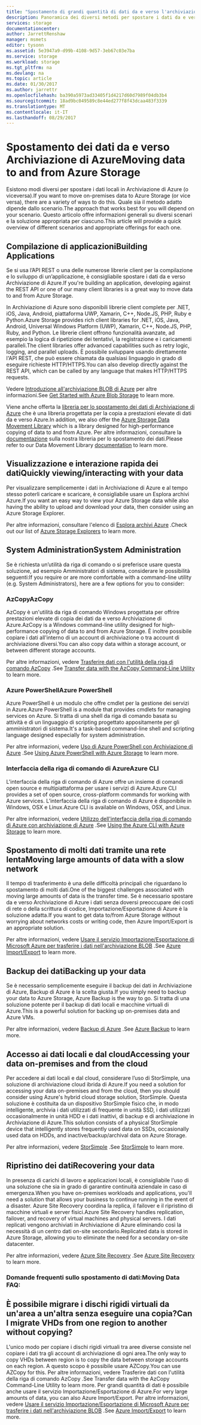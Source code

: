 ```yaml
---
title: "Spostamento di grandi quantità di dati da e verso l'archiviazione cloud in Azure | Documentazione Microsoft"
description: Panoramica dei diversi metodi per spostare i dati da e verso Archiviazione di Azure.
services: storage
documentationcenter: 
author: JarrettRenshaw
manager: msmets
editor: tysonn
ms.assetid: 5e3947a9-d99b-4108-9d57-3eb67c03e7ba
ms.service: storage
ms.workload: storage
ms.tgt_pltfrm: na
ms.devlang: na
ms.topic: article
ms.date: 01/30/2017
ms.author: jarrettr
ms.openlocfilehash: ba390a5973ad33405f1d4217d60d7989f04db3b4
ms.sourcegitcommit: 18ad9bc049589c8e44ed277f8f43dcaa483f3339
ms.translationtype: MT
ms.contentlocale: it-IT
ms.lasthandoff: 08/29/2017
---
```

# <a name="moving-data-to-and-from-azure-storage"></a><span data-ttu-id="83b09-103">Spostamento dei dati da e verso Archiviazione di Azure</span><span class="sxs-lookup"><span data-stu-id="83b09-103">Moving data to and from Azure Storage</span></span>
<span data-ttu-id="83b09-104">Esistono modi diversi per spostare i dati locali in Archiviazione di Azure (o viceversa).</span><span class="sxs-lookup"><span data-stu-id="83b09-104">If you want to move on-premises data to Azure Storage (or vice versa), there are a variety of ways to do this.</span></span> <span data-ttu-id="83b09-105">Quale sia il metodo adatto dipende dallo scenario.</span><span class="sxs-lookup"><span data-stu-id="83b09-105">The approach that works best for you will depend on your scenario.</span></span> <span data-ttu-id="83b09-106">Questo articolo offre informazioni generali su diversi scenari e la soluzione appropriata per ciascuno.</span><span class="sxs-lookup"><span data-stu-id="83b09-106">This article will provide a quick overview of different scenarios and appropriate offerings for each one.</span></span>

## <a name="building-applications"></a><span data-ttu-id="83b09-107">Compilazione di applicazioni</span><span class="sxs-lookup"><span data-stu-id="83b09-107">Building Applications</span></span>
<span data-ttu-id="83b09-108">Se si usa l’API REST o una delle numerose librerie client per la compilazione e lo sviluppo di un’applicazione, è consigliabile spostare i dati da e verso Archiviazione di Azure.</span><span class="sxs-lookup"><span data-stu-id="83b09-108">If you're building an application, developing against the REST API or one of our many client libraries is a great way to move data to and from Azure Storage.</span></span>

<span data-ttu-id="83b09-109">In Archiviazione di Azure sono disponibili librerie client complete per .NET, iOS, Java, Android, piattaforma UWP, Xamarin, C++, Node.JS, PHP, Ruby e Python.</span><span class="sxs-lookup"><span data-stu-id="83b09-109">Azure Storage provides rich client libraries for .NET, iOS, Java, Android, Universal Windows Platform (UWP), Xamarin, C++, Node.JS, PHP, Ruby, and Python.</span></span> <span data-ttu-id="83b09-110">Le librerie client offrono funzionalità avanzate, ad esempio la logica di ripetizione dei tentativi, la registrazione e i caricamenti paralleli.</span><span class="sxs-lookup"><span data-stu-id="83b09-110">The client libraries offer advanced capabilities such as retry logic, logging, and parallel uploads.</span></span> <span data-ttu-id="83b09-111">È possibile sviluppare usando direttamente l'API REST, che può essere chiamata da qualsiasi linguaggio in grado di eseguire richieste HTTP/HTTPS.</span><span class="sxs-lookup"><span data-stu-id="83b09-111">You can also develop directly against the REST API, which can be called by any language that makes HTTP/HTTPS requests.</span></span>

<span data-ttu-id="83b09-112">Vedere [Introduzione all'archiviazione BLOB di Azure](../blobs/storage-dotnet-how-to-use-blobs.md) per altre informazioni.</span><span class="sxs-lookup"><span data-stu-id="83b09-112">See [Get Started with Azure Blob Storage](../blobs/storage-dotnet-how-to-use-blobs.md) to learn more.</span></span>

<span data-ttu-id="83b09-113">Viene anche offerta la [libreria per lo spostamento dei dati di Archiviazione di Azure](https://www.nuget.org/packages/Microsoft.Azure.Storage.DataMovement) che è una libreria progettata per la copia a prestazioni elevate di dati da e verso Azure.</span><span class="sxs-lookup"><span data-stu-id="83b09-113">In addition, we also offer the [Azure Storage Data Movement Library](https://www.nuget.org/packages/Microsoft.Azure.Storage.DataMovement) which is a library designed for high-performance copying of data to and from Azure.</span></span> <span data-ttu-id="83b09-114">Per altre informazioni, consultare la [documentazione](https://github.com/Azure/azure-storage-net-data-movement) sulla nostra libreria per lo spostamento dei dati.</span><span class="sxs-lookup"><span data-stu-id="83b09-114">Please refer to our Data Movement Library [documentation](https://github.com/Azure/azure-storage-net-data-movement) to learn more.</span></span> 

## <a name="quickly-viewinginteracting-with-your-data"></a><span data-ttu-id="83b09-115">Visualizzazione e interazione rapida dei dati</span><span class="sxs-lookup"><span data-stu-id="83b09-115">Quickly viewing/interacting with your data</span></span>
<span data-ttu-id="83b09-116">Per visualizzare semplicemente i dati in Archiviazione di Azure e al tempo stesso poterli caricare e scaricare, è consigliabile usare un Esplora archivi Azure.</span><span class="sxs-lookup"><span data-stu-id="83b09-116">If you want an easy way to view your Azure Storage data while also having the ability to upload and download your data, then consider using an Azure Storage Explorer.</span></span>

<span data-ttu-id="83b09-117">Per altre informazioni, consultare l'elenco di [Esplora archivi Azure](../storage-explorers.md) .</span><span class="sxs-lookup"><span data-stu-id="83b09-117">Check out our list of [Azure Storage Explorers](../storage-explorers.md) to learn more.</span></span>

## <a name="system-administration"></a><span data-ttu-id="83b09-118">System Administration</span><span class="sxs-lookup"><span data-stu-id="83b09-118">System Administration</span></span>
<span data-ttu-id="83b09-119">Se è richiesta un’utilità da riga di comando o si preferisce usare questa soluzione, ad esempio Amministratori di sistema, considerare le possibilità seguenti:</span><span class="sxs-lookup"><span data-stu-id="83b09-119">If you require or are more comfortable with a command-line utility (e.g. System Administrators), here are a few options for you to consider:</span></span>

### <a name="azcopy"></a><span data-ttu-id="83b09-120">AzCopy</span><span class="sxs-lookup"><span data-stu-id="83b09-120">AzCopy</span></span>
<span data-ttu-id="83b09-121">AzCopy è un'utilità da riga di comando Windows progettata per offrire prestazioni elevate di copia dei dati da e verso Archiviazione di Azure.</span><span class="sxs-lookup"><span data-stu-id="83b09-121">AzCopy is a Windows command-line utility designed for high-performance copying of data to and from Azure Storage.</span></span> <span data-ttu-id="83b09-122">È inoltre possibile copiare i dati all'interno di un account di archiviazione o tra account di archiviazione diversi.</span><span class="sxs-lookup"><span data-stu-id="83b09-122">You can also copy data within a storage account, or between different storage accounts.</span></span>

<span data-ttu-id="83b09-123">Per altre informazioni, vedere [Trasferire dati con l'utilità della riga di comando AzCopy](storage-use-azcopy.md) .</span><span class="sxs-lookup"><span data-stu-id="83b09-123">See [Transfer data with the AzCopy Command-Line Utility](storage-use-azcopy.md) to learn more.</span></span>

### <a name="azure-powershell"></a><span data-ttu-id="83b09-124">Azure PowerShell</span><span class="sxs-lookup"><span data-stu-id="83b09-124">Azure PowerShell</span></span>
<span data-ttu-id="83b09-125">Azure PowerShell è un modulo che offre cmdlet per la gestione dei servizi in Azure.</span><span class="sxs-lookup"><span data-stu-id="83b09-125">Azure PowerShell is a module that provides cmdlets for managing services on Azure.</span></span> <span data-ttu-id="83b09-126">Si tratta di una shell da riga di comando basata su attività e di un linguaggio di scripting progettato appositamente per gli amministratori di sistema.</span><span class="sxs-lookup"><span data-stu-id="83b09-126">It's a task-based command-line shell and scripting language designed especially for system administration.</span></span>

<span data-ttu-id="83b09-127">Per altre informazioni, vedere [Uso di Azure PowerShell con Archiviazione di Azure](storage-powershell-guide-full.md) .</span><span class="sxs-lookup"><span data-stu-id="83b09-127">See [Using Azure PowerShell with Azure Storage](storage-powershell-guide-full.md) to learn more.</span></span>

### <a name="azure-cli"></a><span data-ttu-id="83b09-128">Interfaccia della riga di comando di Azure</span><span class="sxs-lookup"><span data-stu-id="83b09-128">Azure CLI</span></span>
<span data-ttu-id="83b09-129">L'interfaccia della riga di comando di Azure offre un insieme di comandi open source e multipiattaforma per usare i servizi di Azure.</span><span class="sxs-lookup"><span data-stu-id="83b09-129">Azure CLI provides a set of open source, cross-platform commands for working with Azure services.</span></span> <span data-ttu-id="83b09-130">L’interfaccia della riga di comando di Azure è disponibile in Windows, OSX e Linux.</span><span class="sxs-lookup"><span data-stu-id="83b09-130">Azure CLI is available on Windows, OSX, and Linux.</span></span>

<span data-ttu-id="83b09-131">Per altre informazioni, vedere [Utilizzo dell'interfaccia della riga di comando di Azure con archiviazione di Azure](../storage-azure-cli.md) .</span><span class="sxs-lookup"><span data-stu-id="83b09-131">See [Using the Azure CLI with Azure Storage](../storage-azure-cli.md) to learn more.</span></span>

## <a name="moving-large-amounts-of-data-with-a-slow-network"></a><span data-ttu-id="83b09-132">Spostamento di molti dati tramite una rete lenta</span><span class="sxs-lookup"><span data-stu-id="83b09-132">Moving large amounts of data with a slow network</span></span>
<span data-ttu-id="83b09-133">Il tempo di trasferimento è una delle difficoltà principali che riguardano lo spostamento di molti dati.</span><span class="sxs-lookup"><span data-stu-id="83b09-133">One of the biggest challenges associated with moving large amounts of data is the transfer time.</span></span> <span data-ttu-id="83b09-134">Se è necessario spostare da e verso Archiviazione di Azure i dati senza doversi preoccupare dei costi di rete o della scrittura di codice, Importazione/Esportazione di Azure è la soluzione adatta.</span><span class="sxs-lookup"><span data-stu-id="83b09-134">If you want to get data to/from Azure Storage without worrying about networks costs or writing code, then Azure Import/Export is an appropriate solution.</span></span>

<span data-ttu-id="83b09-135">Per altre informazioni, vedere [Usare il servizio Importazione/Esportazione di Microsoft Azure per trasferire i dati nell'archiviazione BLOB](../storage-import-export-service.md) .</span><span class="sxs-lookup"><span data-stu-id="83b09-135">See [Azure Import/Export](../storage-import-export-service.md) to learn more.</span></span>

## <a name="backing-up-your-data"></a><span data-ttu-id="83b09-136">Backup dei dati</span><span class="sxs-lookup"><span data-stu-id="83b09-136">Backing up your data</span></span>
<span data-ttu-id="83b09-137">Se è necessario semplicemente eseguire il backup dei dati in Archiviazione di Azure, Backup di Azure è la scelta giusta.</span><span class="sxs-lookup"><span data-stu-id="83b09-137">If you simply need to backup your data to Azure Storage, Azure Backup is the way to go.</span></span> <span data-ttu-id="83b09-138">Si tratta di una soluzione potente per il backup di dati locali e macchine virtuali di Azure.</span><span class="sxs-lookup"><span data-stu-id="83b09-138">This is a powerful solution for backing up on-premises data and Azure VMs.</span></span>

<span data-ttu-id="83b09-139">Per altre informazioni, vedere [Backup di Azure](../../backup/backup-introduction-to-azure-backup.md) .</span><span class="sxs-lookup"><span data-stu-id="83b09-139">See [Azure Backup](../../backup/backup-introduction-to-azure-backup.md) to learn more.</span></span>

## <a name="accessing-your-data-on-premises-and-from-the-cloud"></a><span data-ttu-id="83b09-140">Accesso ai dati locali e dal cloud</span><span class="sxs-lookup"><span data-stu-id="83b09-140">Accessing your data on-premises and from the cloud</span></span>
<span data-ttu-id="83b09-141">Per accedere ai dati locali e dal cloud, considerare l’uso di StorSimple, una soluzione di archiviazione cloud ibrida di Azure.</span><span class="sxs-lookup"><span data-stu-id="83b09-141">If you need a solution for accessing your data on-premises and from the cloud, then you should consider using Azure's hybrid cloud storage solution, StorSimple.</span></span> <span data-ttu-id="83b09-142">Questa soluzione è costituita da un dispositivo StorSimple fisico che, in modo intelligente, archivia i dati utilizzati di frequente in unità SSD, i dati utilizzati occasionalmente in unità HDD e i dati inattivi, di backup e di archiviazione in Archiviazione di Azure.</span><span class="sxs-lookup"><span data-stu-id="83b09-142">This solution consists of a physical StorSimple device that intelligently stores frequently used data on SSDs, occasionally used data on HDDs, and inactive/backup/archival data on Azure Storage.</span></span>

<span data-ttu-id="83b09-143">Per altre informazioni, vedere [StorSimple](../../storsimple/storsimple-overview.md) .</span><span class="sxs-lookup"><span data-stu-id="83b09-143">See [StorSimple](../../storsimple/storsimple-overview.md) to learn more.</span></span>

## <a name="recovering-your-data"></a><span data-ttu-id="83b09-144">Ripristino dei dati</span><span class="sxs-lookup"><span data-stu-id="83b09-144">Recovering your data</span></span>
<span data-ttu-id="83b09-145">In presenza di carichi di lavoro e applicazioni locali, è consigliabile l’uso di una soluzione che sia in grado di garantire continuità aziendale in caso di emergenza.</span><span class="sxs-lookup"><span data-stu-id="83b09-145">When you have on-premises workloads and applications, you'll need a solution that allows your business to continue running in the event of a disaster.</span></span> <span data-ttu-id="83b09-146">Azure Site Recovery coordina la replica, il failover e il ripristino di macchine virtuali e server fisici.</span><span class="sxs-lookup"><span data-stu-id="83b09-146">Azure Site Recovery handles replication, failover, and recovery of virtual machines and physical servers.</span></span> <span data-ttu-id="83b09-147">I dati replicati vengono archiviati in Archiviazione di Azure eliminando così la necessità di un centro dati on-site secondario.</span><span class="sxs-lookup"><span data-stu-id="83b09-147">Replicated data is stored in Azure Storage, allowing you to eliminate the need for a secondary on-site datacenter.</span></span>

<span data-ttu-id="83b09-148">Per altre informazioni, vedere [Azure Site Recovery](../../site-recovery/site-recovery-overview.md) .</span><span class="sxs-lookup"><span data-stu-id="83b09-148">See [Azure Site Recovery](../../site-recovery/site-recovery-overview.md) to learn more.</span></span>
### <a name="moving-data-faq"></a><span data-ttu-id="83b09-149">Domande frequenti sullo spostamento di dati:</span><span class="sxs-lookup"><span data-stu-id="83b09-149">Moving Data FAQ:</span></span>
## <a name="can-i-migrate-vhds-from-one-region-to-another-without-copying"></a><span data-ttu-id="83b09-150">È possibile migrare i dischi rigidi virtuali da un'area a un'altra senza eseguire una copia?</span><span class="sxs-lookup"><span data-stu-id="83b09-150">Can I migrate VHDs from one region to another without copying?</span></span>
<span data-ttu-id="83b09-151">L'unico modo per copiare i dischi rigidi virtuali tra aree diverse consiste nel copiare i dati tra gli account di archiviazione di ogni area.</span><span class="sxs-lookup"><span data-stu-id="83b09-151">The only way to copy VHDs between region is to copy the data between storage accounts on each region.</span></span> <span data-ttu-id="83b09-152">A questo scopo è possibile usare AZCopy.</span><span class="sxs-lookup"><span data-stu-id="83b09-152">You can use AZCopy for this.</span></span> <span data-ttu-id="83b09-153">Per altre informazioni, vedere Trasferire dati con l'utilità della riga di comando AzCopy .</span><span class="sxs-lookup"><span data-stu-id="83b09-153">See Transfer data with the AzCopy Command-Line Utility to learn more.</span></span> <span data-ttu-id="83b09-154">Per grandi quantità di dati è possibile anche usare il servizio Importazione/Esportazione di Azure.</span><span class="sxs-lookup"><span data-stu-id="83b09-154">For very large amounts of data, you can also Azure Import/Export.</span></span> <span data-ttu-id="83b09-155">Per altre informazioni, vedere [Usare il servizio Importazione/Esportazione di Microsoft Azure per trasferire i dati nell'archiviazione BLOB](https://docs.microsoft.com/en-us/azure/storage/storage-import-export-service) .</span><span class="sxs-lookup"><span data-stu-id="83b09-155">See [Azure Import/Export](https://docs.microsoft.com/en-us/azure/storage/storage-import-export-service) to learn more.</span></span>
